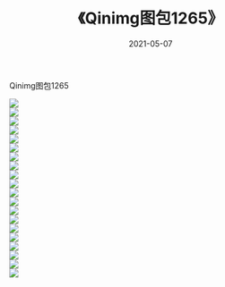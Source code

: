 ﻿---
layout: post
title:  《Qinimg图包1265》
date:   2021-05-07
img: http://imgx.orgx.ga/Qinimg图包/Qinimg图包1265/000.jpg
categories: [美女, 清纯, 唯美]
---

Qinimg图包1265

 ![](http://imgx.orgx.ga/Qinimg图包/Qinimg图包1265/001.jpg) <br>![](http://imgx.orgx.ga/Qinimg图包/Qinimg图包1265/002.jpg) <br>![](http://imgx.orgx.ga/Qinimg图包/Qinimg图包1265/003.jpg) <br>![](http://imgx.orgx.ga/Qinimg图包/Qinimg图包1265/004.jpg) <br>![](http://imgx.orgx.ga/Qinimg图包/Qinimg图包1265/005.jpg) <br>![](http://imgx.orgx.ga/Qinimg图包/Qinimg图包1265/006.jpg) <br>![](http://imgx.orgx.ga/Qinimg图包/Qinimg图包1265/007.jpg) <br>![](http://imgx.orgx.ga/Qinimg图包/Qinimg图包1265/008.jpg) <br>![](http://imgx.orgx.ga/Qinimg图包/Qinimg图包1265/009.jpg) <br>![](http://imgx.orgx.ga/Qinimg图包/Qinimg图包1265/010.jpg) <br>![](http://imgx.orgx.ga/Qinimg图包/Qinimg图包1265/011.jpg) <br>![](http://imgx.orgx.ga/Qinimg图包/Qinimg图包1265/012.jpg) <br>![](http://imgx.orgx.ga/Qinimg图包/Qinimg图包1265/013.jpg) <br>![](http://imgx.orgx.ga/Qinimg图包/Qinimg图包1265/014.jpg) <br>![](http://imgx.orgx.ga/Qinimg图包/Qinimg图包1265/015.jpg) <br>![](http://imgx.orgx.ga/Qinimg图包/Qinimg图包1265/016.jpg) <br>![](http://imgx.orgx.ga/Qinimg图包/Qinimg图包1265/017.jpg) <br>![](http://imgx.orgx.ga/Qinimg图包/Qinimg图包1265/018.jpg) <br>![](http://imgx.orgx.ga/Qinimg图包/Qinimg图包1265/019.jpg) <br>![](http://imgx.orgx.ga/Qinimg图包/Qinimg图包1265/020.jpg) <br>